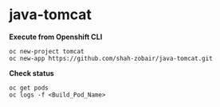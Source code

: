 # java-tomcat

**Execute from Openshift CLI**

```
oc new-project tomcat
oc new-app https://github.com/shah-zobair/java-tomcat.git
```

**Check status**

```
oc get pods
oc logs -f <Build_Pod_Name>
```
